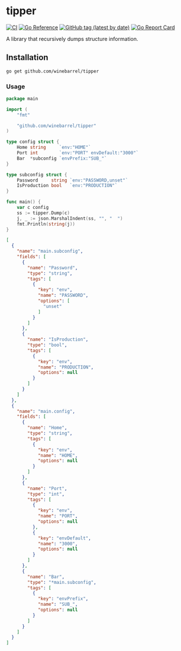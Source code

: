 # tipper

[![CI](https://github.com/winebarrel/tipper/actions/workflows/ci.yml/badge.svg)](https://github.com/winebarrel/tipper/actions/workflows/ci.yml)
[![Go Reference](https://pkg.go.dev/badge/github.com/winebarrel/tipper.svg)](https://pkg.go.dev/github.com/winebarrel/tipper)
[![GitHub tag (latest by date)](https://img.shields.io/github/v/tag/winebarrel/tipper)](https://github.com/winebarrel/tipper/tags)
[![Go Report Card](https://goreportcard.com/badge/github.com/winebarrel/tipper)](https://goreportcard.com/report/github.com/winebarrel/tipper)

A library that recursively dumps structure information.

## Installation

```sh
go get github.com/winebarrel/tipper
```

### Usage

```go
package main

import (
	"fmt"

	"github.com/winebarrel/tipper"
)

type config struct {
	Home string     `env:"HOME"`
	Port int        `env:"PORT" envDefault:"3000"`
	Bar  *subconfig `envPrefix:"SUB_"`
}

type subconfig struct {
	Password     string `env:"PASSWORD,unset"`
	IsProduction bool   `env:"PRODUCTION"`
}

func main() {
	var c config
	ss := tipper.Dump(c)
	j, _ := json.MarshalIndent(ss, "", "  ")
	fmt.Println(string(j))
}
```

```json
[
  {
    "name": "main.subconfig",
    "fields": [
      {
        "name": "Password",
        "type": "string",
        "tags": [
          {
            "key": "env",
            "name": "PASSWORD",
            "options": [
              "unset"
            ]
          }
        ]
      },
      {
        "name": "IsProduction",
        "type": "bool",
        "tags": [
          {
            "key": "env",
            "name": "PRODUCTION",
            "options": null
          }
        ]
      }
    ]
  },
  {
    "name": "main.config",
    "fields": [
      {
        "name": "Home",
        "type": "string",
        "tags": [
          {
            "key": "env",
            "name": "HOME",
            "options": null
          }
        ]
      },
      {
        "name": "Port",
        "type": "int",
        "tags": [
          {
            "key": "env",
            "name": "PORT",
            "options": null
          },
          {
            "key": "envDefault",
            "name": "3000",
            "options": null
          }
        ]
      },
      {
        "name": "Bar",
        "type": "*main.subconfig",
        "tags": [
          {
            "key": "envPrefix",
            "name": "SUB_",
            "options": null
          }
        ]
      }
    ]
  }
]
```
